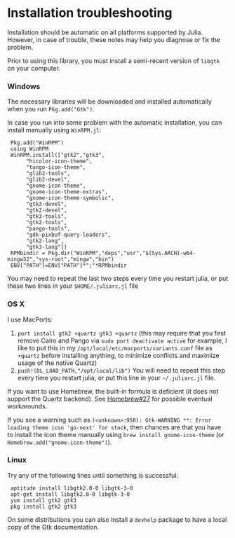 # Installation troubleshooting

Installation should be automatic on all platforms supported by Julia.
However, in case of trouble, these notes may help you diagnose or fix the problem.

Prior to using this library, you must install a semi-recent version of `libgtk` on your computer.

### Windows

The necessary libraries will be downloaded and installed automatically when you run `Pkg.add("Gtk")`.


In case you run into some problem with the automatic installation, you can install manually
using `WinRPM.jl`:

     Pkg.add("WinRPM")
     using WinRPM
     WinRPM.install(["gtk2","gtk3",
          "hicolor-icon-theme",
          "tango-icon-theme",
          "glib2-tools",
          "glib2-devel",
          "gnome-icon-theme",
          "gnome-icon-theme-extras",
          "gnome-icon-theme-symbolic",
          "gtk3-devel",
          "gtk2-devel",
          "gtk3-tools",
          "gtk2-tools",
          "pango-tools",
          "gdk-pixbuf-query-loaders",
          "gtk2-lang",
          "gtk3-lang"])
     RPMbindir = Pkg.dir("WinRPM","deps","usr","$(Sys.ARCH)-w64-mingw32","sys-root","mingw","bin")
     ENV["PATH"]=ENV["PATH"]*";"*RPMbindir

You may need to repeat the last two steps every time you restart julia, or put these two lines in your `$HOME/.juliarc.jl` file

### OS X

I use MacPorts:

1. `port install gtk2 +quartz gtk3 +quartz` (this may require that you first remove Cairo and Pango via `sudo port deactivate active` for example, I like to put this in my `/opt/local/etc/macports/variants.conf` file as `+quartz` before installing anything, to minimize conflicts and maximize usage of the native Quartz)
2. `push!(DL_LOAD_PATH,"/opt/local/lib")` You will need to repeat this step every time you restart julia, or put this line in your `~/.juliarc.jl` file.

If you want to use Homebrew, the built-in formula is deficient (it does not support the Quartz backend). See [Homebrew#27](https://github.com/JuliaLang/Homebrew.jl/issues/27) for possible eventual workarounds.

If you see a warning such as `(<unknown>:950): Gtk-WARNING **: Error loading theme icon 'go-next' for stock`, then chances are that you have to install the icon theme manually using `brew install gnome-icon-theme` (or `Homebrew.add("gnome-icon-theme")`).

### Linux

Try any of the following lines until something is successful:

     aptitude install libgtk2.0-0 libgtk-3-0
     apt-get install libgtk2.0-0 libgtk-3-0
     yum install gtk2 gtk3
     pkg install gtk2 gtk3

On some distributions you can also install a `devhelp` package to have a local copy of the Gtk documentation.
